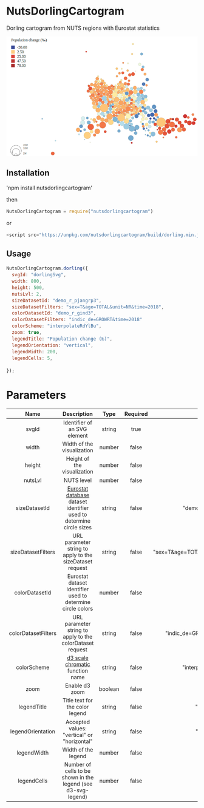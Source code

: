 # NutsDorlingCartogram
Dorling cartogram from NUTS regions with Eurostat statistics

<div>
<img src="assets/images/preview.png" alt="preview"/>
<div>

## Installation

'npm install nutsdorlingcartogram'

then 
```javascript
NutsDorlingCartogram = require("nutsdorlingcartogram")
```

or

```javascript
<script src="https://unpkg.com/nutsdorlingcartogram/build/dorling.min.js"></script>
```

## Usage

```javascript
NutsDorlingCartogram.dorling({
  svgId: "dorlingSvg",
  width: 800,
  height: 500,
  nutsLvl: 2,
  sizeDatasetId: "demo_r_pjangrp3",
  sizeDatasetFilters: "sex=T&age=TOTAL&unit=NR&time=2018",
  colorDatasetId: "demo_r_gind3",
  colorDatasetFilters: "indic_de=GROWRT&time=2018"
  colorScheme: "interpolateRdYlBu",
  zoom: true,
  legendTitle: "Population change (‰)",
  legendOrientation: "vertical",
  legendWidth: 200,
  legendCells: 5,

});
```

# Parameters

Name | Description | Type | Required | Default
:-------------: | :-------------: | :-------------: | :-------------: | :-------------:
svgId | Identifier of an SVG element | string | true | null
width | Width of the visualization | number | false | 900
height | Height of the visualization | number | false | 500
nutsLvl | NUTS level | number | false | 2
sizeDatasetId | [Eurostat database](https://ec.europa.eu/eurostat/data/database) dataset identifier used to determine circle sizes  | string | false | "demo_r_pjangrp3"
sizeDatasetFilters | URL parameter string to apply to the sizeDataset request  | string | false | "sex=T&age=TOTAL&unit=NR&time=2018"
colorDatasetId | Eurostat dataset identifier used to determine circle colors | number | false | 200
colorDatasetFilters | URL parameter string to apply to the colorDataset request  | string | false | "indic_de=GROWRT&time=2018"
colorScheme | [d3 scale chromatic](https://github.com/d3/d3-scale-chromatic) function name | string | false | "interpolateRdYlBu"
zoom | Enable d3 zoom | boolean | false | true
legendTitle | Title text for the color legend | string | false | "Legend"
legendOrientation | Accepted values: "vertical" or "horizontal" | string | false | "vertical"
legendWidth | Width of the legend | number | false | 200
legendCells | Number of cells to be shown in the legend (see d3-svg-legend) | number | false | 5


